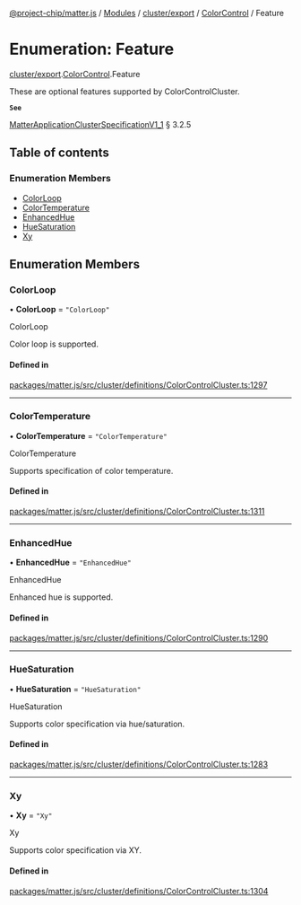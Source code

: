 [@project-chip/matter.js](../README.md) / [Modules](../modules.md) / [cluster/export](../modules/cluster_export.md) / [ColorControl](../modules/cluster_export.ColorControl.md) / Feature

# Enumeration: Feature

[cluster/export](../modules/cluster_export.md).[ColorControl](../modules/cluster_export.ColorControl.md).Feature

These are optional features supported by ColorControlCluster.

**`See`**

[MatterApplicationClusterSpecificationV1_1](../interfaces/spec_export.MatterApplicationClusterSpecificationV1_1.md) § 3.2.5

## Table of contents

### Enumeration Members

- [ColorLoop](cluster_export.ColorControl.Feature.md#colorloop)
- [ColorTemperature](cluster_export.ColorControl.Feature.md#colortemperature)
- [EnhancedHue](cluster_export.ColorControl.Feature.md#enhancedhue)
- [HueSaturation](cluster_export.ColorControl.Feature.md#huesaturation)
- [Xy](cluster_export.ColorControl.Feature.md#xy)

## Enumeration Members

### ColorLoop

• **ColorLoop** = ``"ColorLoop"``

ColorLoop

Color loop is supported.

#### Defined in

[packages/matter.js/src/cluster/definitions/ColorControlCluster.ts:1297](https://github.com/project-chip/matter.js/blob/3adaded6/packages/matter.js/src/cluster/definitions/ColorControlCluster.ts#L1297)

___

### ColorTemperature

• **ColorTemperature** = ``"ColorTemperature"``

ColorTemperature

Supports specification of color temperature.

#### Defined in

[packages/matter.js/src/cluster/definitions/ColorControlCluster.ts:1311](https://github.com/project-chip/matter.js/blob/3adaded6/packages/matter.js/src/cluster/definitions/ColorControlCluster.ts#L1311)

___

### EnhancedHue

• **EnhancedHue** = ``"EnhancedHue"``

EnhancedHue

Enhanced hue is supported.

#### Defined in

[packages/matter.js/src/cluster/definitions/ColorControlCluster.ts:1290](https://github.com/project-chip/matter.js/blob/3adaded6/packages/matter.js/src/cluster/definitions/ColorControlCluster.ts#L1290)

___

### HueSaturation

• **HueSaturation** = ``"HueSaturation"``

HueSaturation

Supports color specification via hue/saturation.

#### Defined in

[packages/matter.js/src/cluster/definitions/ColorControlCluster.ts:1283](https://github.com/project-chip/matter.js/blob/3adaded6/packages/matter.js/src/cluster/definitions/ColorControlCluster.ts#L1283)

___

### Xy

• **Xy** = ``"Xy"``

Xy

Supports color specification via XY.

#### Defined in

[packages/matter.js/src/cluster/definitions/ColorControlCluster.ts:1304](https://github.com/project-chip/matter.js/blob/3adaded6/packages/matter.js/src/cluster/definitions/ColorControlCluster.ts#L1304)
